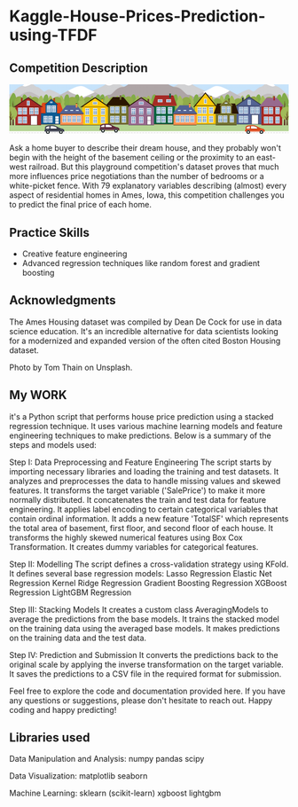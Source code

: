 # Kaggle-House-Prices-Prediction-using-TFDF

## Competition Description
![alt text](https://github.com/Isdinval/Kaggle-House-Prices-Prediction-using-TFDF/blob/main/housesbanner.png?raw=true)

Ask a home buyer to describe their dream house, and they probably won't begin with the height of the basement ceiling or the proximity to an east-west railroad. But this playground competition's dataset proves that much more influences price negotiations than the number of bedrooms or a white-picket fence.
With 79 explanatory variables describing (almost) every aspect of residential homes in Ames, Iowa, this competition challenges you to predict the final price of each home.

## Practice Skills
+ Creative feature engineering 
+ Advanced regression techniques like random forest and gradient boosting

## Acknowledgments
The Ames Housing dataset was compiled by Dean De Cock for use in data science education. It's an incredible alternative for data scientists looking for a modernized and expanded version of the often cited Boston Housing dataset. 

Photo by Tom Thain on Unsplash.

## My WORK
it's a Python script that performs house price prediction using a stacked regression technique. It uses various machine learning models and feature engineering techniques to make predictions. Below is a summary of the steps and models used:

Step I: Data Preprocessing and Feature Engineering
The script starts by importing necessary libraries and loading the training and test datasets.
It analyzes and preprocesses the data to handle missing values and skewed features.
It transforms the target variable ('SalePrice') to make it more normally distributed.
It concatenates the train and test data for feature engineering.
It applies label encoding to certain categorical variables that contain ordinal information.
It adds a new feature 'TotalSF' which represents the total area of basement, first floor, and second floor of each house.
It transforms the highly skewed numerical features using Box Cox Transformation.
It creates dummy variables for categorical features.

Step II: Modelling
The script defines a cross-validation strategy using KFold.
It defines several base regression models:
Lasso Regression
Elastic Net Regression
Kernel Ridge Regression
Gradient Boosting Regression
XGBoost Regression
LightGBM Regression

Step III: Stacking Models
It creates a custom class AveragingModels to average the predictions from the base models.
It trains the stacked model on the training data using the averaged base models.
It makes predictions on the training data and the test data.

Step IV: Prediction and Submission
It converts the predictions back to the original scale by applying the inverse transformation on the target variable.
It saves the predictions to a CSV file in the required format for submission.

Feel free to explore the code and documentation provided here. If you have any questions or suggestions, please don't hesitate to reach out. Happy coding and happy predicting!

## Libraries used
Data Manipulation and Analysis:
numpy
pandas
scipy

Data Visualization:
matplotlib
seaborn

Machine Learning:
sklearn (scikit-learn)
xgboost
lightgbm
